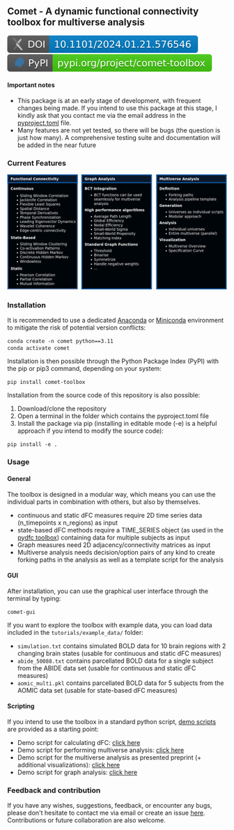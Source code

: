 ## Comet - A dynamic functional connectivity toolbox for multiverse analysis
[![DOI](src/comet/resources/img/doi.svg)](https://doi.org/10.1101/2024.01.21.576546) [![PyPI](src/comet/resources/img/pypi.svg)](https://pypi.org/project/comet-toolbox/)

#### Important notes

* This package is at an early stage of development, with frequent changes being made. If you intend to use this package at this stage, I kindly ask that you contact me via the email address in the [pyproject.toml](https://github.com/mibur1/dfc-multiverse/blob/main/pyproject.toml) file.
* Many features are not yet tested, so there will be bugs (the question is just how many). A comprehensive testing suite and documentation will be added in the near future

### Current Features

![Features_image](src/comet/resources/img/content.png)

### Installation

It is recommended to use a dedicated [Anaconda](https://www.anaconda.com/download) or [Miniconda](https://conda.io/projects/conda/en/latest/index.html) environment to mitigate the risk of potential version conflicts:

```
conda create -n comet python==3.11
conda activate comet
```

Installation is then possible through the Python Package Index (PyPI) with the pip or pip3 command, depending on your system:

```
pip install comet-toolbox
```

Installation from the source code of this repository is also possible:

1. Download/clone the repository
2. Open a terminal in the folder which contains the pyproject.toml file
3. Install the package via pip (installing in editable mode (-e) is a helpful approach if you intend to modify the source code):

```
pip install -e .
```
### Usage

#### General

The toolbox is designed in a modular way, which means you can use the individual parts in combination with others, but also by themselves.

* continuous and static dFC measures require 2D time series data (n_timepoints x n_regions) as input
* state-based dFC methods require a TIME_SERIES object (as used in the [pydfc toolbox](https://github.com/neurodatascience/dFC)) containing data for multiple subjects as input
* Graph measures need 2D adjacency/connectivity matrices as input
* Multiverse analysis needs decision/option pairs of any kind to create forking paths in the analysis as well as a template script for the analysis

#### GUI

After installation, you can use the graphical user interface through the terminal by typing:

```
comet-gui
```

If you want to explore the toolbox with example data, you can load data included in the ```tutorials/example_data/``` folder:

* ```simulation.txt``` contains simulated BOLD data for 10 brain regions with 2 changing brain states (usable for continuous and static dFC measures)
* ```abide_50088.txt``` contains parcellated BOLD data for a single subject from the ABIDE data set (usable for continuous and static dFC measures)
* ```aomic_multi.pkl``` contains parcellated BOLD data for 5 subjects from the AOMIC data set (usable for state-based dFC measures)

#### Scripting

If you intend to use the toolbox in a standard python script, [demo scripts](https://github.com/mibur1/dfc-multiverse/tree/main/tutorials) are provided as a starting point:

* Demo script for calculating dFC: [click here](tutorials/example_dfc.ipynb)
* Demo script for performing multiverse analysis: [click here](tutorials/example_multiverse.ipynb)
* Demo script for the multiverse analysis as presented preprint (+ additional visualizations): [click here](tutorials/example_analysis.ipynb)
* Demo script for graph analysis: [click here](tutorials/example_graph.ipynb)

### Feedback and contribution

If you have any wishes, suggestions, feedback, or encounter any bugs, please don't hesitate to contact me via email or create an issue [here](https://github.com/mibur1/dfc-multiverse/issues). Contributions or future collaboration are also welcome.